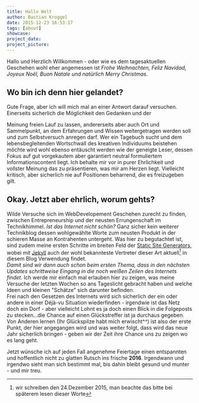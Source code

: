 ```yaml
---
title: Hallo Welt
author: Bastian Kroggel
date: 2015-12-23 16:53:17
tags: [about]
showcase: 
project_date:
project_picture: 
---
```

Hallo und Herzlich Willkommen - oder wie es dem tagesaktuellen Geschehen wohl eher angemessen ist *Frohe Weihnachten, Feliz Navidad, Joyeux Noël, Buon Natale und natürlich Merry Christmas*.

## Wo bin ich denn hier gelandet?
Gute Frage, aber ich will mich mal an einer Antwort darauf versuchen.
Einerseits sicherlich die Möglichkeit den Gedanken und der 
<!-- more -->
Meinung freien Lauf zu lassen, andererseits aber auch Ort und Sammelpunkt, an dem Erfahrungen und Wissen weitergetragen werden soll und zum Selbstversuch anregen darf.
Wer ein Tagebuch sucht und dem lebensbegleitenden Wortschwall des kreativen Individuums beistehen möchte wird wohl ebenso entäuscht werden wie der geneigte Leser, dessen Fokus auf gut vorgekautem aber garantiert neutral formuliertem Informationscontent liegt. Ich behalte mir vor in purer Ehrlichkeit und vollster Meinung das zu präsentieren, was mir am Herzen liegt. Vielleicht kritisch, aber sicherlich nie auf Positionen beharrend, die es freizugeben gilt.

## Okay. Jetzt aber ehrlich, worum gehts?
Wilde Versuche sich im WebDevelopement Geschehen zurecht zu finden, zwischen Entrepreneurship und der neusten Errungenschaft im Technikhimmel. *Ist das Internet nicht schön?* Ganz sicher kein weiterer Technikblog dessen wohlgewählte Worte zum neusten Produkt in der schieren Masse an Kontrahenten untergeht. Was hier zu begutachtet ist, sind zudem meine ersten Schritte im breiten Feld der [Static Site Generators], wobei mit [Jekyll] auch der wohl bekannteste Vertreter dieser Art aktuell[^1] in diesem Blog Verwendung findet.  
*Damit sind wir dann auch schon beim ersten Thema, dass in den nächsten Updates schrittweise Eingang in die noch weißen Zeilen des Internets findet.*
Ich werde mir einfach mal erlauben hier zu zeigen, was meine Versuche der letzten Wochen so ans Tageslicht gebracht haben und welche Ideen und kleinen "Schätze" sich darunter befinden.  
Frei nach den Gesetzen des Internets wird sich sicherlich der ein oder andere in einer Déjà-vu Situation wiederfinden - irgendwie ist das Netz doch ein Dorf - aber vielleicht Lohnt es ja doch einen Blick in die Folgeposts zu stecken...die Chance auf einen Glückstreffer ist ja durchaus gegeben.
Von Anderen lernen (Ihr Glückspilze habt mich erwischt^^) ist also der erste Punkt, der hier angegangen wird und was weiter folgt, dass wird das neue Jahr sicherlich bringen - geben wir der Zeit ihre Chance uns zu zeigen wo es lang geht.

Jetzt wünsche ich auf jeden Fall angenehme Feiertage einen entspannten und hoffentlich nicht zu glatten Rutsch ins frische **2016**.
Irgendwann und irgendwo sieht man sich bestimmt mal, bis dahin bleibt gesund und munter - und mir treu.

[Static Site Generators]: https://www.staticgen.com/
[Jekyll]: http://jekyllrb.com/

[^1]: wir schreiben den 24.Dezember 2015, man beachte das bitte bei späterem lesen dieser Worte